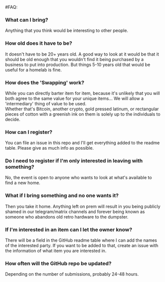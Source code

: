 #FAQ:

### What can I bring?

Anything that you think would be interesting to other people.

### How old does it have to be?

It doesn't have to be 20+ years old.  A good way to look at it would be that it should be old enough that you wouldn't find it being purchased by a business to put into production.  But things 5-10 years old that would be useful for a homelab is fine.

### How does the 'Swapping' work?

While you can directly barter item for item, because it's unlikely that you will both agree to the same value for your unique items... We will allow a 'intermediary' thing of value to be used.  
Whether that's Bitcoin, another crypto, gold pressed latinum, or rectangular pieces of cotton with a greenish ink on them is solely up to the individuals to decide.

### How can I register?

You can file an issue in this repo and I'll get everything added to the readme table.  Please give as much info as possible.  

### Do I need to register if I'm only interested in leaving with something?

No, the event is open to anyone who wants to look at what's available to find a new home.

### What if I bring something and no one wants it?

Then you take it home.  Anything left on prem will result in you being publicly shamed in our telegram/matrix channels and forever being known as someone who abandons old retro hardware to the dumpster.

### If I'm interested in an item can I let the owner know?

There will be a field in the GitHub readme table where I can add the names of the interested party. If you want to be added to that, create an issue with the information of what item you are interested in.

### How often will the GitHub repo be updated?

Depending on the number of submissions, probably 24-48 hours.
